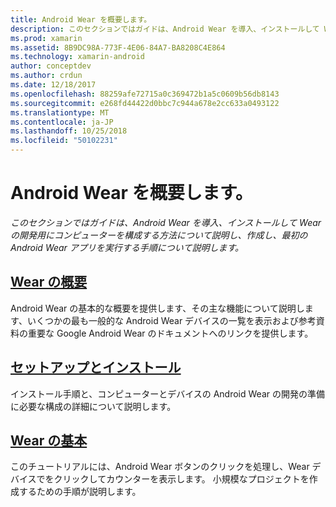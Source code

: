 ```yaml
---
title: Android Wear を概要します。
description: このセクションではガイドは、Android Wear を導入、インストールして Wear の開発用にコンピューターを構成する方法について説明し、作成し、最初の Android Wear アプリを実行する手順について説明します。
ms.prod: xamarin
ms.assetid: 8B9DC98A-773F-4E06-84A7-BA8208C4E864
ms.technology: xamarin-android
author: conceptdev
ms.author: crdun
ms.date: 12/18/2017
ms.openlocfilehash: 88259afe72715a0c369472b1a5c0609b56db8143
ms.sourcegitcommit: e268fd44422d0bbc7c944a678e2cc633a0493122
ms.translationtype: MT
ms.contentlocale: ja-JP
ms.lasthandoff: 10/25/2018
ms.locfileid: "50102231"
---
```

# <a name="get-started-with-android-wear"></a>Android Wear を概要します。

_このセクションではガイドは、Android Wear を導入、インストールして Wear の開発用にコンピューターを構成する方法について説明し、作成し、最初の Android Wear アプリを実行する手順について説明します。_

## <a name="introduction-to-wearandroidwearget-startedintro-to-wearmd"></a>[Wear の概要](~/android/wear/get-started/intro-to-wear.md)

Android Wear の基本的な概要を提供します、その主な機能について説明します、いくつかの最も一般的な Android Wear デバイスの一覧を表示および参考資料の重要な Google Android Wear のドキュメントへのリンクを提供します。

## <a name="setup--installationandroidwearget-startedinstallationmd"></a>[セットアップとインストール](~/android/wear/get-started/installation.md)

インストール手順と、コンピューターとデバイスの Android Wear の開発の準備に必要な構成の詳細について説明します。

## <a name="hello-wearandroidwearget-startedhello-wearmd"></a>[Wear の基本](~/android/wear/get-started/hello-wear.md)

このチュートリアルには、Android Wear ボタンのクリックを処理し、Wear デバイスでをクリックしてカウンターを表示します。 小規模なプロジェクトを作成するための手順が説明します。
